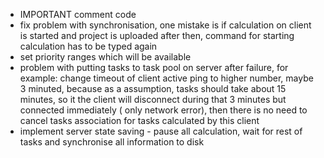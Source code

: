 - IMPORTANT comment code
- fix problem with synchronisation, one mistake is if calculation on client is started and project is uploaded after then,
  command for starting calculation has to be typed again
- set priority ranges which will be available
- problem with putting tasks to task pool on server after failure, for example:
  change timeout of client active ping to higher number, maybe 3 minuted, because as a assumption, tasks should take about
  15 minutes, so it the client will disconnect during that 3 minutes but connected immediately ( only network error), then there
  is no need to cancel tasks association for tasks calculated by this client
- implement server state saving - pause all calculation, wait for rest of tasks and synchronise all information to disk
